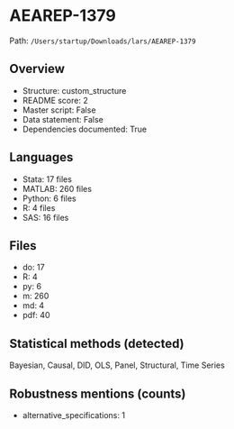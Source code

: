 # AEAREP-1379

Path: `/Users/startup/Downloads/lars/AEAREP-1379`

## Overview
- Structure: custom_structure
- README score: 2
- Master script: False
- Data statement: False
- Dependencies documented: True

## Languages
- Stata: 17 files
- MATLAB: 260 files
- Python: 6 files
- R: 4 files
- SAS: 16 files

## Files
- do: 17
- R: 4
- py: 6
- m: 260
- md: 4
- pdf: 40

## Statistical methods (detected)
Bayesian, Causal, DID, OLS, Panel, Structural, Time Series

## Robustness mentions (counts)
- alternative_specifications: 1